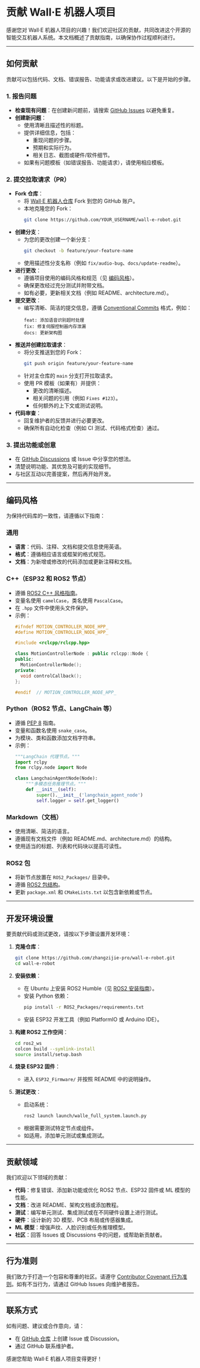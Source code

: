 # 贡献 Wall·E 机器人项目

感谢您对 Wall·E 机器人项目的兴趣！我们欢迎社区的贡献，共同改进这个开源的智能交互机器人系统。本文档概述了贡献指南，以确保协作过程顺利进行。

---

## 如何贡献

贡献可以包括代码、文档、错误报告、功能请求或改进建议。以下是开始的步骤。

### 1. 报告问题
- **检查现有问题**：在创建新问题前，请搜索 [GitHub Issues](https://github.com/zhangzijie-pro/wall-e-robot/issues) 以避免重复。
- **创建新问题**：
  - 使用清晰且描述性的标题。
  - 提供详细信息，包括：
    - 重现问题的步骤。
    - 预期和实际行为。
    - 相关日志、截图或硬件/软件细节。
  - 如果有问题模板（如错误报告、功能请求），请使用相应模板。

### 2. 提交拉取请求（PR）
- **Fork 仓库**：
  - 将 [Wall·E 机器人仓库](https://github.com/zhangzijie-pro/wall-e-robot) Fork 到您的 GitHub 账户。
  - 本地克隆您的 Fork：
    ```bash
    git clone https://github.com/YOUR_USERNAME/wall-e-robot.git
    ```
- **创建分支**：
  - 为您的更改创建一个新分支：
    ```bash
    git checkout -b feature/your-feature-name
    ```
  - 使用描述性分支名称（例如 `fix/audio-bug`、`docs/update-readme`）。
- **进行更改**：
  - 遵循项目使用的编码风格和规范（见 [编码风格](#编码风格)）。
  - 确保更改经过充分测试并附带文档。
  - 如有必要，更新相关文档（例如 README、architecture.md）。
- **提交更改**：
  - 编写清晰、简洁的提交信息，遵循 [Conventional Commits](https://www.conventionalcommits.org/) 格式，例如：
    ```
    feat: 添加语音识别超时处理
    fix: 修复伺服控制器内存泄漏
    docs: 更新架构图
    ```
- **推送并创建拉取请求**：
  - 将分支推送到您的 Fork：
    ```bash
    git push origin feature/your-feature-name
    ```
  - 针对主仓库的 `main` 分支打开拉取请求。
  - 使用 PR 模板（如果有）并提供：
    - 更改的清晰描述。
    - 相关问题的引用（例如 `Fixes #123`）。
    - 任何额外的上下文或测试说明。
- **代码审查**：
  - 回复维护者的反馈并进行必要更改。
  - 确保所有自动化检查（例如 CI 测试、代码格式检查）通过。

### 3. 提出功能或创意
- 在 [GitHub Discussions](https://github.com/zhangzijie-pro/wall-e-robot/discussions) 或 Issue 中分享您的想法。
- 清楚说明功能、其优势及可能的实现细节。
- 与社区互动以完善提案，然后再开始开发。

---

## 编码风格

为保持代码库的一致性，请遵循以下指南：

### 通用
- **语言**：代码、注释、文档和提交信息使用英语。
- **格式**：遵循相应语言或框架的格式规范。
- **文档**：为新增或修改的代码添加或更新注释和文档。

### C++（ESP32 和 ROS2 节点）
- 遵循 [ROS2 C++ 风格指南](https://docs.ros.org/en/humble/Contributing/Code-Style-Guidelines.html#cpp)。
- 变量名使用 `camelCase`，类名使用 `PascalCase`。
- 在 `.hpp` 文件中使用头文件保护。
- 示例：
  ```cpp
  #ifndef MOTION_CONTROLLER_NODE_HPP_
  #define MOTION_CONTROLLER_NODE_HPP_

  #include <rclcpp/rclcpp.hpp>

  class MotionControllerNode : public rclcpp::Node {
  public:
    MotionControllerNode();
  private:
    void controlCallback();
  };

  #endif  // MOTION_CONTROLLER_NODE_HPP_
  ```

### Python（ROS2 节点、LangChain 等）
- 遵循 [PEP 8](https://www.python.org/dev/peps/pep-0008/) 指南。
- 变量和函数名使用 `snake_case`。
- 为模块、类和函数添加文档字符串。
- 示例：
  ```python
  """LangChain 代理节点。"""
  import rclpy
  from rclpy.node import Node

  class LangchainAgentNode(Node):
      """多模态任务推理节点。"""
      def __init__(self):
          super().__init__('langchain_agent_node')
          self.logger = self.get_logger()
  ```

### Markdown（文档）
- 使用清晰、简洁的语言。
- 遵循现有文档文件（例如 README.md、architecture.md）的结构。
- 使用适当的标题、列表和代码块以提高可读性。

### ROS2 包
- 将新节点放置在 `ROS2_Packages/` 目录中。
- 遵循 [ROS2 包结构](https://docs.ros.org/en/humble/Tutorials/Beginner-Client-Libraries/Creating-Your-First-ROS2-Package.html)。
- 更新 `package.xml` 和 `CMakeLists.txt` 以包含新依赖或节点。

---

## 开发环境设置

要贡献代码或测试更改，请按以下步骤设置开发环境：

1. **克隆仓库**：
   ```bash
   git clone https://github.com/zhangzijie-pro/wall-e-robot.git
   cd wall-e-robot
   ```

2. **安装依赖**：
   - 在 Ubuntu 上安装 ROS2 Humble（见 [ROS2 安装指南](https://docs.ros.org/en/humble/Installation.html)）。
   - 安装 Python 依赖：
     ```bash
     pip install -r ROS2_Packages/requirements.txt
     ```
   - 安装 ESP32 开发工具（例如 PlatformIO 或 Arduino IDE）。

3. **构建 ROS2 工作空间**：
   ```bash
   cd ros2_ws
   colcon build --symlink-install
   source install/setup.bash
   ```

4. **烧录 ESP32 固件**：
   - 进入 `ESP32_Firmware/` 并按照 README 中的说明操作。

5. **测试更改**：
   - 启动系统：
     ```bash
     ros2 launch launch/walle_full_system.launch.py
     ```
   - 根据需要测试特定节点或组件。
   - 如适用，添加单元测试或集成测试。

---

## 贡献领域

我们欢迎以下领域的贡献：
- **代码**：修复错误、添加新功能或优化 ROS2 节点、ESP32 固件或 ML 模型的性能。
- **文档**：改进 README、架构文档或添加教程。
- **测试**：编写单元测试、集成测试或在不同硬件设置上进行测试。
- **硬件**：设计新的 3D 模型、PCB 布局或传感器集成。
- **ML 模型**：增强声纹、人脸识别或任务推理模型。
- **社区**：回答 Issues 或 Discussions 中的问题，或帮助新贡献者。

---

## 行为准则

我们致力于打造一个包容和尊重的社区。请遵守 [Contributor Covenant 行为准则](https://www.contributor-covenant.org/version/2/1/code_of_conduct/)。如有不当行为，请通过 GitHub Issues 向维护者报告。

---

## 联系方式

如有问题、建议或合作意向，请：
- 在 [GitHub 仓库](https://github.com/zhangzijie-pro/wall-e-robot) 上创建 Issue 或 Discussion。
- 通过 GitHub 联系维护者。

感谢您帮助 Wall·E 机器人项目变得更好！